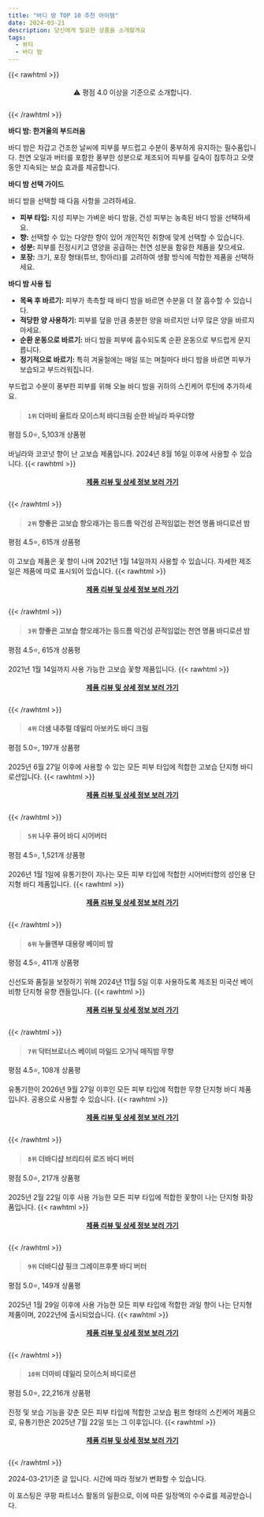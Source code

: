 ```yaml
---
title: "바디 밤 TOP 10 추천 아이템"
date: 2024-03-21
description: 당신에게 필요한 상품을 소개할게요
tags:
  - 뷰티
  - 바디 밤
---
```

{{< rawhtml >}}<div class="toc" style="text-align: center; height: 50px; line-height: 2;">  <p>⚠️ 평점 4.0 이상을 기준으로 소개합니다.<br></p></div> {{< /rawhtml >}}

**바디 밤: 한겨울의 부드러움**

바디 밤은 차갑고 건조한 날씨에 피부를 부드럽고 수분이 풍부하게 유지하는 필수품입니다. 천연 오일과 버터를 포함한 풍부한 성분으로 제조되어 피부를 깊숙이 침투하고 오랫동안 지속되는 보습 효과를 제공합니다.

**바디 밤 선택 가이드**

바디 밤을 선택할 때 다음 사항을 고려하세요.

* **피부 타입:** 지성 피부는 가벼운 바디 밤을, 건성 피부는 농축된 바디 밤을 선택하세요.
* **향:** 선택할 수 있는 다양한 향이 있어 개인적인 취향에 맞게 선택할 수 있습니다.
* **성분:** 피부를 진정시키고 영양을 공급하는 천연 성분을 함유한 제품을 찾으세요.
* **포장:** 크기, 포장 형태(튜브, 항아리)를 고려하여 생활 방식에 적합한 제품을 선택하세요.

**바디 밤 사용 팁**

* **목욕 후 바르기:** 피부가 촉촉할 때 바디 밤을 바르면 수분을 더 잘 흡수할 수 있습니다.
* **적당한 양 사용하기:** 피부를 덮을 만큼 충분한 양을 바르지만 너무 많은 양을 바르지 마세요.
* **순환 운동으로 바르기:** 바디 밤을 피부에 흡수되도록 순환 운동으로 부드럽게 문지릅니다.
* **정기적으로 바르기:** 특히 겨울철에는 매일 또는 며칠마다 바디 밤을 바르면 피부가 보습되고 부드러워집니다.

부드럽고 수분이 풍부한 피부를 위해 오늘 바디 밤을 귀하의 스킨케어 루틴에 추가하세요.


>#### `1위` 더마비 울트라 모이스처 바디크림 순한 바닐라 파우더향
평점 5.0⭐, 5,103개 상품평

바닐라와 코코넛 향이 난 고보습 제품입니다. 2024년 8월 16일 이후에 사용할 수 있습니다.
{{< rawhtml >}}<div class="toc" style="text-align: center; height: 50px; line-height: 2;"><p><b><a href="https://link.coupang.com/re/AFFSDP?lptag=AF5033054&pageKey=4663051860&itemId=5823414486&vendorItemId=73121795514&traceid=V0-153-dc4bd32ce468d188&requestid=20240321163023973127035720&token=31850B%7CGM">제품 리뷰 및 상세 정보 보러 가기</a></b><br></p> </div>{{< /rawhtml >}}

>#### `2위` 향좋은 고보습 향오래가는 등드름 악건성 끈적임없는 천연 명품 바디로션 밤
평점 4.5⭐, 615개 상품평

이 고보습 제품은 꽃 향이 나며 2021년 1월 14일까지 사용할 수 있습니다. 자세한 제조일은 제품에 따로 표시되어 있습니다.
{{< rawhtml >}}<div class="toc" style="text-align: center; height: 50px; line-height: 2;"><p><b><a href="https://link.coupang.com/re/AFFSDP?lptag=AF5033054&pageKey=4849424569&itemId=6276670775&vendorItemId=73572267240&traceid=V0-153-e77c229c73a81439&requestid=20240321163023973127035720&token=31850B%7CGM">제품 리뷰 및 상세 정보 보러 가기</a></b><br></p> </div>{{< /rawhtml >}}

>#### `3위` 향좋은 고보습 향오래가는 등드름 악건성 끈적임없는 천연 명품 바디로션 밤
평점 4.5⭐, 615개 상품평

2021년 1월 14일까지 사용 가능한 고보습 꽃향 제품입니다.
{{< rawhtml >}}<div class="toc" style="text-align: center; height: 50px; line-height: 2;"><p><b><a href="https://link.coupang.com/re/AFFSDP?lptag=AF5033054&pageKey=4849424569&itemId=6276670778&vendorItemId=73572267253&traceid=V0-153-e77c229c73a81439&requestid=20240321163023973127035720&token=31850B%7CGM">제품 리뷰 및 상세 정보 보러 가기</a></b><br></p> </div>{{< /rawhtml >}}

>#### `4위` 더샘 내추럴 데일리 아보카도 바디 크림
평점 5.0⭐, 197개 상품평

2025년 6월 27일 이후에 사용할 수 있는 모든 피부 타입에 적합한 고보습 단지형 바디 로션입니다.
{{< rawhtml >}}<div class="toc" style="text-align: center; height: 50px; line-height: 2;"><p><b><a href="https://link.coupang.com/re/AFFSDP?lptag=AF5033054&pageKey=1445490812&itemId=2490756135&vendorItemId=70483955694&traceid=V0-153-ccbb9de809688ab6&requestid=20240321163023973127035720&token=31850B%7CGM">제품 리뷰 및 상세 정보 보러 가기</a></b><br></p> </div>{{< /rawhtml >}}

>#### `5위` 나우 퓨어 바디 시어버터
평점 4.5⭐, 1,521개 상품평

2026년 1월 1일에 유통기한이 지나는 모든 피부 타입에 적합한 시어버터향의 성인용 단지형 바디 제품입니다.
{{< rawhtml >}}<div class="toc" style="text-align: center; height: 50px; line-height: 2;"><p><b><a href="https://link.coupang.com/re/AFFSDP?lptag=AF5033054&pageKey=209340&itemId=400880&vendorItemId=3088278039&traceid=V0-153-539ab88b29e4bbff&requestid=20240321163023973127035720&token=31850B%7CGM">제품 리뷰 및 상세 정보 보러 가기</a></b><br></p> </div>{{< /rawhtml >}}

>#### `6위` 누들앤부 대용량 베이비 밤
평점 4.5⭐, 411개 상품평

신선도와 품질을 보장하기 위해 2024년 11월 5일 이후 사용하도록 제조된 미국산 베이비향 단지형 유향 캔들입니다.
{{< rawhtml >}}<div class="toc" style="text-align: center; height: 50px; line-height: 2;"><p><b><a href="https://link.coupang.com/re/AFFSDP?lptag=AF5033054&pageKey=23717086&itemId=92365640&vendorItemId=3161594366&traceid=V0-153-fc61e598d18e7e1e&requestid=20240321163023973127035720&token=31850B%7CGM">제품 리뷰 및 상세 정보 보러 가기</a></b><br></p> </div>{{< /rawhtml >}}

>#### `7위` 닥터브로너스 베이비 마일드 오가닉 매직밤 무향
평점 4.5⭐, 108개 상품평

유통기한이 2026년 9월 27일 이후인 모든 피부 타입에 적합한 무향 단지형 바디 제품입니다. 공용으로 사용할 수 있습니다.
{{< rawhtml >}}<div class="toc" style="text-align: center; height: 50px; line-height: 2;"><p><b><a href="https://link.coupang.com/re/AFFSDP?lptag=AF5033054&pageKey=5814957623&itemId=10017708821&vendorItemId=77300713742&traceid=V0-153-050acc6dd85d3f4e&requestid=20240321163023973127035720&token=31850B%7CGM">제품 리뷰 및 상세 정보 보러 가기</a></b><br></p> </div>{{< /rawhtml >}}

>#### `8위` 더바디샵 브리티쉬 로즈 바디 버터
평점 5.0⭐, 217개 상품평

2025년 2월 22일 이후 사용 가능한 모든 피부 타입에 적합한 꽃향이 나는 단지형 화장품입니다.
{{< rawhtml >}}<div class="toc" style="text-align: center; height: 50px; line-height: 2;"><p><b><a href="https://link.coupang.com/re/AFFSDP?lptag=AF5033054&pageKey=6763319363&itemId=15856753451&vendorItemId=83067094446&traceid=V0-153-e65e8bb348fcfc39&requestid=20240321163023973127035720&token=31850B%7CGM">제품 리뷰 및 상세 정보 보러 가기</a></b><br></p> </div>{{< /rawhtml >}}

>#### `9위` 더바디샵 핑크 그레이프후룻 바디 버터
평점 5.0⭐, 149개 상품평

2025년 1월 29일 이후에 사용 가능한 모든 피부 타입에 적합한 과일 향이 나는 단지형 제품이며, 2022년에 출시되었습니다.
{{< rawhtml >}}<div class="toc" style="text-align: center; height: 50px; line-height: 2;"><p><b><a href="https://link.coupang.com/re/AFFSDP?lptag=AF5033054&pageKey=6344401265&itemId=19670550341&vendorItemId=86776175535&traceid=V0-153-a35168884cade3b8&requestid=20240321163023973127035720&token=31850B%7CGM">제품 리뷰 및 상세 정보 보러 가기</a></b><br></p> </div>{{< /rawhtml >}}

>#### `10위` 더마비 데일리 모이스처 바디로션
평점 5.0⭐, 22,216개 상품평

진정 및 보습 기능을 갖춘 모든 피부 타입에 적합한 고보습 펌프 형태의 스킨케어 제품으로, 유통기한은 2025년 7월 22일 또는 그 이후입니다.
{{< rawhtml >}}<div class="toc" style="text-align: center; height: 50px; line-height: 2;"><p><b><a href="https://link.coupang.com/re/AFFSDP?lptag=AF5033054&pageKey=5428150943&itemId=38615382&vendorItemId=3005335698&traceid=V0-153-3f825f094c3f2418&requestid=20240321163023973127035720&token=31850B%7CGM">제품 리뷰 및 상세 정보 보러 가기</a></b><br></p> </div>{{< /rawhtml >}}


2024-03-21기준 글 입니다.
시간에 따라 정보가 변화할 수 있습니다.

이 포스팅은 쿠팡 파트너스 활동의 일환으로, 이에 따른 일정액의 수수료를 제공받습니다.